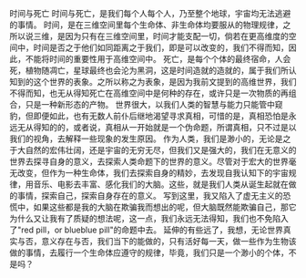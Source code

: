 时间与死亡
时间与死亡，是我们每个人每个人，乃至整个地球，宇宙均无法逃避的事情。
时间，是在三维空间里每个生命体、非生命体均要服从的物理规律，之所以说三维，是因为只有在三维空间里，时间才能支配一切，倘若在更高维度的空间中，时间是否之于他们如同距离之于我们，即是可以改变的，我们不得而知，因此，不能将时间的重要性用于高维空间中。
死亡，是每个个体的最终宿命，人会死，植物随凋亡，星球最终也会沦为黑洞，这是时间造就的造就的，属于我们所认知到的这个世界的表象。之所以称之为表象，是因为我前文提到的高维世界，我们不得而知，也无从得知死亡在高维空间中是何种的存在，或许只是一次物质的再组合，只是一种新形态的产物。
世界很大，以我们人类的智慧与能力只能管中窥豹，但即便如此，也有无数人前仆后继地渴望寻求真相，可惜的是，真相恐怕是永远无从得知的的，或者说，真相从一开始就是一个伪命题，所谓真相，只不过是以我们的视角，去解释一些现象的发生原因。
作为人类，我们是渺小的，无论是之于大自然的宏伟壮阔，还是宇宙的无穷无尽，但我们又是强大的，我们在无意义的世界去探寻自身的意义，去探索人类命题下的世界的意义。尽管对于宏大的世界毫无改变，但作为一种生命体，我们去探索自身的精妙，去发现自我认知下的宇宙规律，用音乐、电影去丰富、感化我们的大脑。这些，就是我们人类从诞生起就在做的事情，探索自己，探索自身存在的意义。
写到这里，我又陷入了虚无主义的恐慌中，如果这些都是我的大脑在欺骗我而想出的呢，但大脑既然能欺骗自己，那它为什么又让我有了质疑的想法呢，这一点，我们永远无法得知，我们也不免陷入了"red pill，or blueblue pill"的命题中去。
延伸的有些远了，我想，无论世界真实与否，意义存在与否，我们当下的能做的，只有活好每一天，做一些作为生物该做的事情，去履行一个生命体应遵守的规律，毕竟，我们只是一个渺小的个体，不是吗？